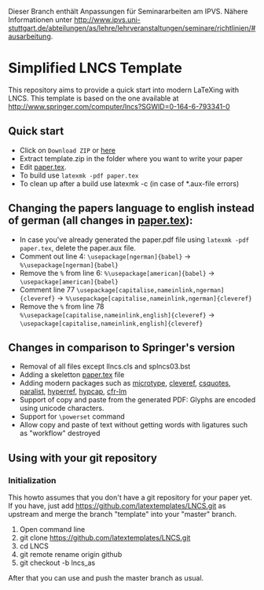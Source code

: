Dieser Branch enthält Anpassungen für Seminararbeiten am IPVS.
Nähere Informationen unter http://www.ipvs.uni-stuttgart.de/abteilungen/as/lehre/lehrveranstaltungen/seminare/richtlinien/#ausarbeitung.

# Simplified LNCS Template

This repository aims to provide a quick start into modern LaTeXing with LNCS.
This template is based on the one available at http://www.springer.com/computer/lncs?SGWID=0-164-6-793341-0

## Quick start

 * Click on `Download ZIP` or [here](https://github.com/latextemplates/LNCS/archive/template.zip)
 * Extract template.zip in the folder where you want to write your paper
 * Edit [paper.tex](paper.tex).
 * To build use `latexmk -pdf paper.tex`
 * To clean up after a build use latexmk -c (in case of *.aux-file errors) 

## Changing the papers language to english instead of german (all changes in [paper.tex](paper.tex)):

 * In case you've already generated the paper.pdf file using `latexmk -pdf paper.tex`, delete the paper.aux file.
 * Comment out line 4:           `\usepackage[ngerman]{babel}` -> `%\usepackage[ngerman]{babel}`
 * Remove the `%` from line 6:   `%\usepackage[american]{babel}` -> `\usepackage[american]{babel}`
 * Comment line 77 `\usepackage[capitalise,nameinlink,ngerman]{cleveref}` -> `%\usepackage[capitalise,nameinlink,ngerman]{cleveref}`
 * Remove the `%` from line 78 `%\usepackage[capitalise,nameinlink,english]{cleveref}` -> `\usepackage[capitalise,nameinlink,english]{cleveref}`

## Changes in comparison to Springer's version

* Removal of all files except llncs.cls and splncs03.bst
* Adding a skeletton [paper.tex](paper.tex) file
* Adding modern packages such as [microtype], [cleveref], [csquotes], [paralist], [hyperref], [hypcap], [cfr-lm]
* Support of copy and paste from the generated PDF: Glyphs are encoded using unicode characters.
* Support for `\powerset` command
* Allow copy and paste of text without getting words with ligatures such as "workflow" destroyed

## Using with your git repository

### Initialization
This howto assumes that you don't have a git repository for your paper yet.
If you have, just add https://github.com/latextemplates/LNCS.git as upstream and merge the branch "template" into your "master" branch.

1. Open command line
1. git clone https://github.com/latextemplates/LNCS.git
1. cd LNCS
1. git remote rename origin github
1. git checkout -b lncs_as 

After that you can use and push the master branch as usual.

  [cfr-lm]: https://www.ctan.org/pkg/cfr-lm
  [cleveref]: https://ctan.org/pkg/cleveref
  [csquotes]: https://www.ctan.org/pkg/csquotes
  [hypcap]: https://www.ctan.org/pkg/hypcap
  [hyperref]: https://ctan.org/pkg/hyperref
  [microtype]: https://ctan.org/pkg/microtype
  [paralist]: https://www.ctan.org/pkg/paralist
